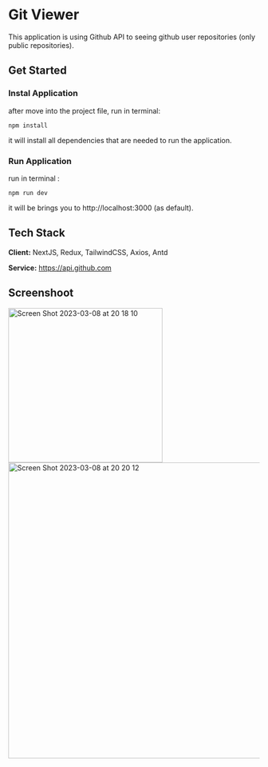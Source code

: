 
# Git Viewer

This application is using Github API to seeing github user repositories (only public repositories).

## Get Started

### Instal Application

after move into the project file, run in terminal:
```
npm install
```

it will install all dependencies that are needed to run the application.

### Run Application
run in terminal :
```
npm run dev
```

it will be brings you to http://localhost:3000 (as default).

## Tech Stack

**Client:** NextJS, Redux, TailwindCSS, Axios, Antd

**Service:** https://api.github.com

## Screenshoot

<img width="309" alt="Screen Shot 2023-03-08 at 20 18 10" src="https://user-images.githubusercontent.com/36157404/223723386-6012904b-05cb-4bf3-87c3-151b76a132cf.png">


<img width="592" alt="Screen Shot 2023-03-08 at 20 20 12" src="https://user-images.githubusercontent.com/36157404/223723739-65139656-4bc7-40f0-b6c9-f9c96d911acb.png">



